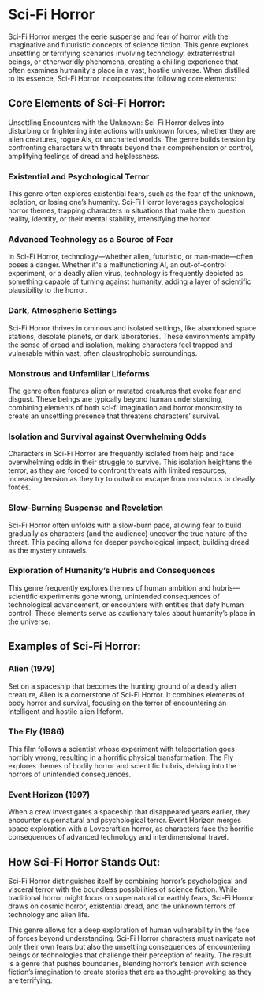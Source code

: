 # Sci-Fi Horror

Sci-Fi Horror merges the eerie suspense and fear of horror with the imaginative and futuristic concepts of science fiction. This genre explores unsettling or terrifying scenarios involving technology, extraterrestrial beings, or otherworldly phenomena, creating a chilling experience that often examines humanity's place in a vast, hostile universe. When distilled to its essence, Sci-Fi Horror incorporates the following core elements:

## Core Elements of Sci-Fi Horror:

Unsettling Encounters with the Unknown: Sci-Fi Horror delves into disturbing or frightening interactions with unknown forces, whether they are alien creatures, rogue AIs, or uncharted worlds. The genre builds tension by confronting characters with threats beyond their comprehension or control, amplifying feelings of dread and helplessness.

### Existential and Psychological Terror

This genre often explores existential fears, such as the fear of the unknown, isolation, or losing one’s humanity. Sci-Fi Horror leverages psychological horror themes, trapping characters in situations that make them question reality, identity, or their mental stability, intensifying the horror.

### Advanced Technology as a Source of Fear

In Sci-Fi Horror, technology—whether alien, futuristic, or man-made—often poses a danger. Whether it's a malfunctioning AI, an out-of-control experiment, or a deadly alien virus, technology is frequently depicted as something capable of turning against humanity, adding a layer of scientific plausibility to the horror.

### Dark, Atmospheric Settings

Sci-Fi Horror thrives in ominous and isolated settings, like abandoned space stations, desolate planets, or dark laboratories. These environments amplify the sense of dread and isolation, making characters feel trapped and vulnerable within vast, often claustrophobic surroundings.

### Monstrous and Unfamiliar Lifeforms

The genre often features alien or mutated creatures that evoke fear and disgust. These beings are typically beyond human understanding, combining elements of both sci-fi imagination and horror monstrosity to create an unsettling presence that threatens characters’ survival.

### Isolation and Survival against Overwhelming Odds

Characters in Sci-Fi Horror are frequently isolated from help and face overwhelming odds in their struggle to survive. This isolation heightens the terror, as they are forced to confront threats with limited resources, increasing tension as they try to outwit or escape from monstrous or deadly forces.

### Slow-Burning Suspense and Revelation

Sci-Fi Horror often unfolds with a slow-burn pace, allowing fear to build gradually as characters (and the audience) uncover the true nature of the threat. This pacing allows for deeper psychological impact, building dread as the mystery unravels.

### Exploration of Humanity’s Hubris and Consequences

This genre frequently explores themes of human ambition and hubris—scientific experiments gone wrong, unintended consequences of technological advancement, or encounters with entities that defy human control. These elements serve as cautionary tales about humanity’s place in the universe.

## Examples of Sci-Fi Horror:

### Alien (1979)

Set on a spaceship that becomes the hunting ground of a deadly alien creature, Alien is a cornerstone of Sci-Fi Horror. It combines elements of body horror and survival, focusing on the terror of encountering an intelligent and hostile alien lifeform.

### The Fly (1986)

This film follows a scientist whose experiment with teleportation goes horribly wrong, resulting in a horrific physical transformation. The Fly explores themes of bodily horror and scientific hubris, delving into the horrors of unintended consequences.

### Event Horizon (1997)

When a crew investigates a spaceship that disappeared years earlier, they encounter supernatural and psychological terror. Event Horizon merges space exploration with a Lovecraftian horror, as characters face the horrific consequences of advanced technology and interdimensional travel.

## How Sci-Fi Horror Stands Out:

Sci-Fi Horror distinguishes itself by combining horror’s psychological and visceral terror with the boundless possibilities of science fiction. While traditional horror might focus on supernatural or earthly fears, Sci-Fi Horror draws on cosmic horror, existential dread, and the unknown terrors of technology and alien life.

This genre allows for a deep exploration of human vulnerability in the face of forces beyond understanding. Sci-Fi Horror characters must navigate not only their own fears but also the unsettling consequences of encountering beings or technologies that challenge their perception of reality. The result is a genre that pushes boundaries, blending horror’s tension with science fiction’s imagination to create stories that are as thought-provoking as they are terrifying.
